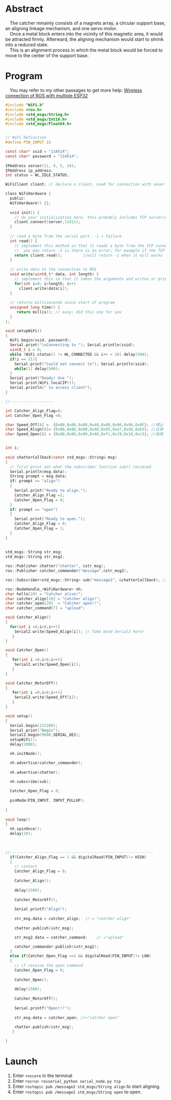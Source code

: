 # Abstract
&emsp;The catcher mmainly consists of a magnets array, a circular support base, an aligning linkage mechanism, and one servo motor.  
&emsp;Once a metal block enters into the vicinity of this magnetic area, it would be attracted firmly. Afterward, the aligning mechanism would start to shrink into a reduced state.  
&emsp;This is an alignment process in which the metal block would be forced to move to the center of the support base.
# Program
&emsp;You may refer to my other passages to get more help:
[Wireless connection of ROS with multiple ESP32](https://github.com/TTrravis/ROS_learning.git)

```C
#include "WiFi.h"
#include <ros.h>
#include <std_msgs/String.h>
#include <std_msgs/Int16.h>
#include <std_msgs/Float64.h>


// WiFi Definition
#define PIN_INPUT 15

const char* ssid = "114514";
const char* password = "114514";
 
IPAddress server(11, 4, 5, 14); 
IPAddress ip_address;
int status = WL_IDLE_STATUS;

WiFiClient client; // declare a client, used for connection with sever

class WiFiHardware {
  public:
  WiFiHardware() {};
 
  void init() {
    // do your initialization here. this probably includes TCP server/client setup
    client.connect(server,11411);
  }
 
  // read a byte from the serial port. -1 = failure
  int read() {
    // implement this method so that it reads a byte from the TCP connection and returns it
    //  you may return -1 is there is an error; for example if the TCP connection is not open
    return client.read();         //will return -1 when it will works
  }
 
  // write data to the connection to ROS
  void write(uint8_t* data, int length) {
    // implement this so that it takes the arguments and writes or prints them to the TCP connection
    for(int i=0; i<length; i++)
      client.write(data[i]);
  }
  
  // returns milliseconds since start of program
  unsigned long time() {
     return millis(); // easy; did this one for you
  }
};

void setupWiFi()
{
  WiFi.begin(ssid, password);
  Serial.print("\nConnecting to "); Serial.println(ssid);
  uint8_t i = 0;
  while (WiFi.status() != WL_CONNECTED && i++ < 20) delay(500);
  if(i == 21){
    Serial.print("Could not connect to"); Serial.println(ssid);
    while(1) delay(500);
  }
  Serial.print("Ready! Use ");
  Serial.print(WiFi.localIP());
  Serial.println(" to access client");
}

//-------------------

int Catcher_Align_Flag=0;
int Catcher_Open_Flag =0;

char Speed_Off[8] =  {0x80,0x06,0x00,0x40,0x00,0x00,0x96,0x0F}; //停止
char Speed_Align[8]= {0x80,0x06,0x00,0x40,0x03,0xe7,0xd6,0xb5}; //正转
char Speed_Open[8] = {0x80,0x06,0x00,0x40,0xfc,0x19,0x16,0xc5}; //饭转 


int i;
 
void chatterCallback(const std_msgs::String& msg) 
{
  // first print out what the subscriber function sub() recieved
  Serial.println(msg.data);
  String prompt = msg.data;
  if( prompt == "align")
  {
    Serial.print("Ready to align.");
    Catcher_Align_Flag =1;
    Catcher_Open_Flag = 0;
  }
  if( prompt == "open")
  {      
    Serial.print("Ready to open.");
    Catcher_Align_Flag = 0;
    Catcher_Open_Flag = 1;
  }
}
 
 
std_msgs::String str_msg;
std_msgs::String str_msg2;                             

ros::Publisher chatter("chatter", &str_msg);
ros::Publisher catcher_commander("message",&str_msg2);    

ros::Subscriber<std_msgs::String> sub("message2", &chatterCallback); // rostopic pub "message2" in the terminal(align/open)

ros::NodeHandle_<WiFiHardware> nh;
char hello[20] = "Catcher alive!";
char catcher_align[20] = "Catcher align!"; 
char catcher_open[20]  = "Catcher open!!";
char catcher_command[7] = "upload";

void Catcher_Align()
{
  for(int i =0;i<8;i++){
    Serial2.write(Speed_Align[i]); // Take mind Serial2 here!
   }
}

void Catcher_Open()
{
   for(int i =0;i<8;i++){
    Serial2.write(Speed_Open[i]);
   }
}

void Catcher_MotorOff()
{
   for(int i =0;i<8;i++){
    Serial2.write(Speed_Off[i]);
   }  
}

void setup() 
{
  Serial.begin(115200);
  Serial.print("Begin");
  Serial2.begin(9600,SERIAL_8E1);
  setupWiFi();
  delay(2000);

  nh.initNode();

  nh.advertise(catcher_commander);
  
  nh.advertise(chatter);
  
  nh.subscribe(sub);

  Catcher_Open_Flag = 0;
  
  pinMode(PIN_INPUT, INPUT_PULLUP);
 
}
 
void loop() 
{
  nh.spinOnce();
  delay(20);
 

  
//---------------------------------------------------------------
  if(Catcher_Align_Flag == 1 && digitalRead(PIN_INPUT)!= HIGH)
  {  
    // contact
    Catcher_Align_Flag = 0;
    
    Catcher_Align();
    
    delay(1500);
    
    Catcher_MotorOff();
    
    Serial.printf("Align");
    
    str_msg.data = catcher_align;  // = "catcher align"
    
    chatter.publish(&str_msg);

    str_msg2.data = catcher_command;    // ="upload"

    catcher_commander.publish(&str_msg2); 
  } 
  else if(Catcher_Open_Flag ==1 && digitalRead(PIN_INPUT)!= LOW)
  {
    // if receive the open command
    Catcher_Open_Flag = 0;
    
    Catcher_Open();
    
    delay(1500);
    
    Catcher_MotorOff();
    
    Serial.printf("Open!!!");
    
    str_msg.data = catcher_open; //="catcher open"
    
    chatter.publish(&str_msg);
   }

}
```
# Launch 
1. Enter `roscore` in the terminal  
2. Enter `rosrun rosserial_python serial_node.py tcp`  
3. Enter `rostopic pub /message2 std_msgs/String align` to start aligning.  
4. Enter `rostopic pub /message2 std_msgs/String open` to open.  
